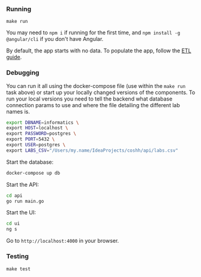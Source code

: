 ### Running

`make run`

You may need to `npm i` if running for the first time, and `npm install -g @angular/cli` if you don't have Angular.

By default, the app starts with no data. To populate the app, follow the [ETL guide](etl/README.md).

### Debugging
You can run it all using the docker-compose file (use within the `make run` task above) or start up your locally changed versions of the components. 
To run your local versions you  need to tell the backend what database connection params to use and where the file detailing the different lab names is.

```bash
export DBNAME=informatics \
export HOST=localhost \
export PASSWORD=postgres \
export PORT=5432 \
export USER=postgres \
export LABS_CSV="/Users/my.name/IdeaProjects/coshh/api/labs.csv"
``` 

Start the database:
```bash
docker-compose up db
``` 

Start the API:
```bash
cd api
go run main.go
```

Start the UI:
```bash
cd ui
ng s
```

Go to `http://localhost:4000` in your browser.

### Testing

`make test`
